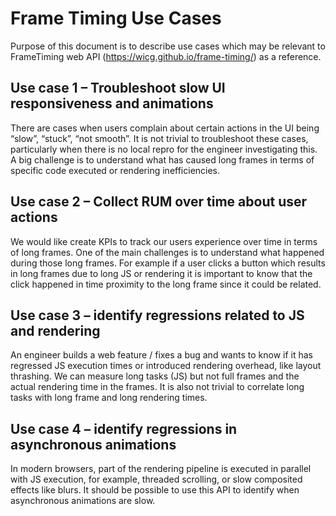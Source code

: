 # Frame Timing Use Cases 
Purpose of this document is to describe use cases which may be relevant to FrameTiming web API (https://wicg.github.io/frame-timing/) as a reference. 

## Use case 1 – Troubleshoot slow UI responsiveness and animations  
There are cases when users complain about certain actions in the UI being “slow”, “stuck”, “not smooth”. 
It is not trivial to troubleshoot these cases, particularly when there is no local repro for the engineer investigating this.
A big challenge is to understand what has caused long frames in terms of specific code executed or rendering inefficiencies.

## Use case 2 – Collect RUM over time about user actions
We would like create KPIs to track our users experience over time in terms of long frames. One of the main challenges is to understand what happened during those long frames. For example if a user clicks a button which results in long frames due to long JS or rendering it is important to know that the click happened in time proximity to the long frame since it could be related.

## Use case 3 – identify regressions related to JS and rendering 
An engineer builds a web feature / fixes a bug and wants to know if it has regressed JS execution times or introduced rendering overhead, like layout thrashing. We can measure long tasks (JS) but not full frames and the actual rendering time in the frames. It is also not trivial to correlate long tasks with long frame and long rendering times. 

## Use case 4 – identify regressions in asynchronous animations
In modern browsers, part of the rendering pipeline is executed in parallel with JS execution, for example, threaded scrolling, or slow composited effects like blurs. It should be possible to use this API to identify when asynchronous animations are slow.
